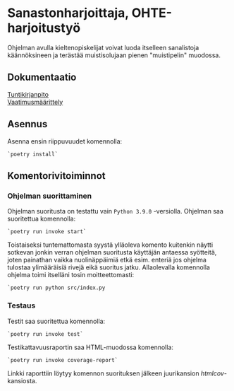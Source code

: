 # Sanastonharjoittaja, OHTE-harjoitustyö

Ohjelman avulla kieltenopiskelijat voivat luoda itselleen sanalistoja käännöksineen ja terästää muistisolujaan pienen "muistipelin" muodossa. 

## Dokumentaatio

[Tuntikirjanpito](https://github.com/saanap17/ot-harjoitustyo/blob/master/dokumentaatio/tuntikirjanpito.md)  
[Vaatimusmäärittely](https://github.com/saanap17/ot-harjoitustyo/blob/master/dokumentaatio/vaatimusmaarittely.md)

## Asennus

Asenna ensin riippuvuudet komennolla:

	`poetry install`

## Komentorivitoiminnot

### Ohjelman suorittaminen

Ohjelman suoritusta on testattu vain `Python 3.9.0` -versiolla. 
Ohjelman saa suoritettua komennolla:

	`poetry run invoke start`
	
Toistaiseksi tuntemattomasta syystä ylläoleva komento kuitenkin näytti sotkevan jonkin verran ohjelman suoritusta käyttäjän antaessa syötteitä, joten painathan vaikka nuolinäppäimiä etkä esim. enteriä jos ohjelma tulostaa ylimääräisiä rivejä eikä suoritus jatku. Allaolevalla komennolla ohjelma toimi itselläni tosin moitteettomasti:

	`poetry run python src/index.py
	
### Testaus

Testit saa suoritettua komennolla:

	`poetry run invoke test`

Testikattavuusraportin saa HTML-muodossa komennolla:

	`poetry run invoke coverage-report`

Linkki raporttiin löytyy komennon suorituksen jälkeen juurikansion *htmlcov*-kansiosta.